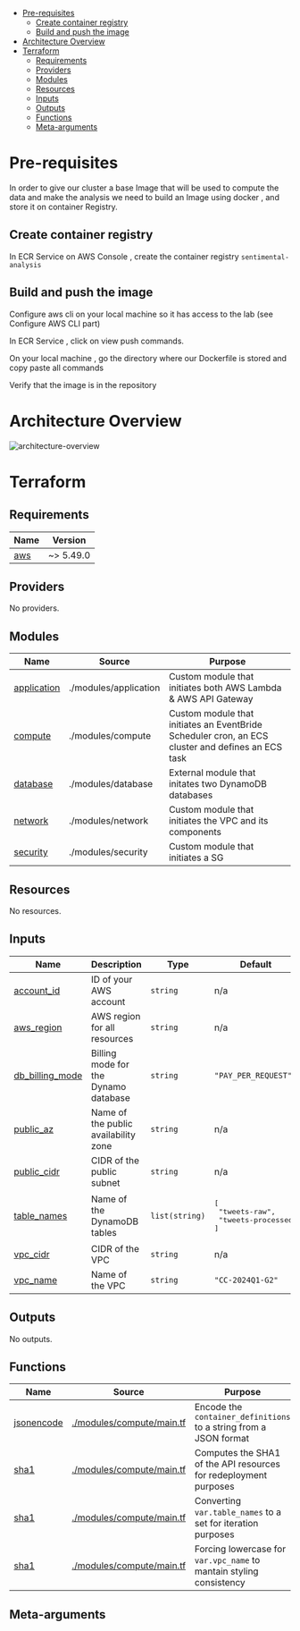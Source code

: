 - [Pre-requisites](#pre-requisites)
  - [Create container registry](#create-container-registry)
  - [Build and push the image](#build-and-push-the-image)
- [Architecture Overview](#architecture-overview)
- [Terraform](#terraform)
  - [Requirements](#requirements)
  - [Providers](#providers)
  - [Modules](#modules)
  - [Resources](#resources)
  - [Inputs](#inputs)
  - [Outputs](#outputs)
  - [Functions](#functions)
  - [Meta-arguments](#meta-arguments)

# Pre-requisites
In order to give our cluster a base Image that will be used to compute the data and make the analysis we need to build an Image using docker , and store it on container Registry.
## Create container registry
In ECR Service on AWS Console , create the container registry `sentimental-analysis`
## Build and push the image
Configure aws cli on your local machine so it has access to the lab (see Configure AWS CLI part)

In ECR Service , click on view push commands.

On your local machine , go the directory where our Dockerfile is stored and copy paste all commands

Verify that the image is in the repository

# Architecture Overview
![architecture-overview](https://i.imgur.com/NeOvXwK.png)


# Terraform
## Requirements

| Name | Version |
|------|---------|
| <a name="requirement_aws"></a> [aws](#requirement\_aws) | ~> 5.49.0 |

## Providers

No providers.

## Modules

| Name | Source | Purpose |
|------|--------|---------|
| <a name="module_application"></a> [application](modules/application) | ./modules/application | Custom module that initiates both AWS Lambda & AWS API Gateway |
| <a name="module_compute"></a> [compute](modules/compute) | ./modules/compute | Custom module that initiates an EventBride Scheduler cron, an ECS cluster and defines an ECS task |
| <a name="module_database"></a> [database](modules/database) | ./modules/database | External module that initates two DynamoDB databases |
| <a name="module_network"></a> [network](modules/network) | ./modules/network | Custom module that initiates the VPC and its components |
| <a name="module_security"></a> [security](modules/security) | ./modules/security | Custom module that initiates a SG |

## Resources

No resources.

## Inputs

| Name | Description | Type | Default | Required |
|------|-------------|------|---------|:--------:|
| <a name="input_account_id"></a> [account\_id](#input\_account\_id) | ID of your AWS account | `string` | n/a | yes |
| <a name="input_aws_region"></a> [aws\_region](#input\_aws\_region) | AWS region for all resources | `string` | n/a | yes |
| <a name="input_db_billing_mode"></a> [db\_billing\_mode](#input\_db\_billing\_mode) | Billing mode for the Dynamo database | `string` | `"PAY_PER_REQUEST"` | no |
| <a name="input_public_az"></a> [public\_az](#input\_public\_az) | Name of the public availability zone | `string` | n/a | yes |
| <a name="input_public_cidr"></a> [public\_cidr](#input\_public\_cidr) | CIDR of the public subnet | `string` | n/a | yes |
| <a name="input_table_names"></a> [table\_names](#input\_table\_names) | Name of the DynamoDB tables | `list(string)` | <pre>[<br>  "tweets-raw",<br>  "tweets-processed"<br>]</pre> | no |
| <a name="input_vpc_cidr"></a> [vpc\_cidr](#input\_vpc\_cidr) | CIDR of the VPC | `string` | n/a | yes |
| <a name="input_vpc_name"></a> [vpc\_name](#input\_vpc\_name) | Name of the VPC | `string` | `"CC-2024Q1-G2"` | no |

## Outputs

No outputs.

## Functions
| Name | Source | Purpose |
|------|--------|---------|
| <a name="function_jsonencode"></a> [jsonencode](https://developer.hashicorp.com/terraform/language/functions/jsonencode) | [./modules/compute/main.tf](modules/compute/main.tf#L16) | Encode the `container_definitions` to a string from a JSON format|
| <a name="function_sha1"></a> [sha1](https://developer.hashicorp.com/terraform/language/functions/sha1) | [./modules/compute/main.tf](modules/application/main.tf#L178) | Computes the SHA1 of the API resources for redeployment purposes|
| <a name="function_toset"></a> [sha1](https://developer.hashicorp.com/terraform/language/functions/toset) | [./modules/compute/main.tf](modules/database/main.tf#L3) | Converting `var.table_names` to a set for iteration purposes|
| <a name="function_lower"></a> [sha1](https://developer.hashicorp.com/terraform/language/functions/lower) | [./modules/compute/main.tf](main.tf#L3) | Forcing lowercase for `var.vpc_name` to mantain styling consistency|

## Meta-arguments
<!-- END_TF_DOCS -->
